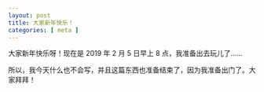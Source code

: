 ```yaml
---
layout: post
title: 大家新年快乐！
categories: [ meta ]
---
```



大家新年快乐呀！现在是 2019 年 2 月 5 日早上 8 点，我准备出去玩儿了……

所以，我今天什么也不会写，并且这篇东西也准备结束了，因为我准备出门了。大家拜拜！